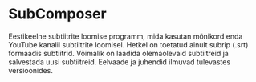 # SubComposer
Eestikeelne subtiitrite loomise programm, mida kasutan mõnikord enda YouTube kanalil subtiitrite loomisel. Hetkel on toetatud ainult subrip (.srt) formaadis subtiitrid. Võimalik on laadida olemaolevaid subtiitreid ja salvestada uusi subtiitreid. Eelvaade ja juhendid ilmuvad tulevastes versioonides.
